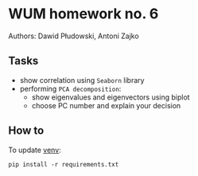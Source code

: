 # WUM homework no. 6

Authors: Dawid Płudowski, Antoni Zajko

## Tasks
* show correlation using `Seaborn` library
* performing `PCA decomposition`:
  * show eigenvalues and eigenvectors using biplot
  * choose PC number and explain your decision

## How to

To update [venv](https://docs.python.org/3/library/venv.html): 
```
pip install -r requirements.txt
```

